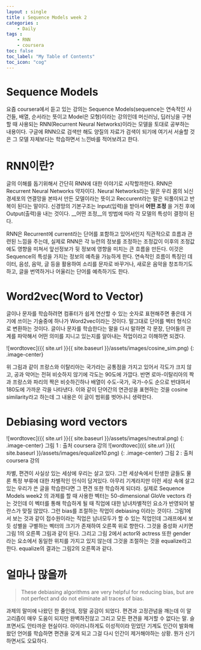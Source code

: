 ```yaml
---
layout : single
title : Sequence Models week 2
categories : 
    - Daily
tags : 
    - RNN
    - coursera
toc: false
toc_label: "My Table of Contents"
toc_icon: "cog"
---
```


# Sequence Models
요즘 coursera에서 듣고 있는 강의는 Sequence Models(sequence는 연속적인 사건들, 배열, 순서라는 뜻이고 Model은 모형)이라는 강의인데 머신러닝, 딥러닝을 구현할 때 사용되는 RNN(Recurrent Neural Networks)이라는 모델을 토대로 공부하는 내용이다. 구글에 RNN으로 검색만 해도 양질의 자료가 검색이 되기에 여기서 서술할 것은 그 모델 자체보다는 학습하면서 느낀바를 적어보려고 한다.
  
# RNN이란?
글의 이해를 돕기위해서 간단히 RNN에 대한 이야기로 시작할까한다. RNN은 Recurrent Neural Networks 약자이다. Neural Networks라는 말은 우리 몸의 뇌신경세포의 연결망을 본따서 만든 모델이라는 뜻이고 Reccurent라는 말은 되풀이되고 반복이 된다는 말이다. 신경망의 기본구조는 Input(입력)을 받아서 __어떤 조정__ 을 거친 후에 Output(출력)을 내는 것이다. __어떤 조정__의 방법에 따라 각 모델의 특성이 결정이 된다.   
  
RNN은 Recurrent에 current라는 단어를 포함하고 있어서인지 직관적으로 흐름과 관련된 느낌을 주는데, 실제로 RNN은 각 뉴런의 정보를 조정하는 조정값이 이후의 조정값에도 영향을 미쳐서 앞선정보가 뒷 정보에 영향을 미치는 큰 흐름을 만든다. 이것은 Sequence의 특성을 가지는 정보의 예측을 가능하게 한다. 연속적인 흐름이 특징인 데이터, 음성, 음악, 글 등을 활용하여 소리를 문자로 바꾸거나, 새로운 음악을 창조하기도 하고, 글을 번역하거나 어울리는 단어를 예측하기도 한다. 

# Word2vec(Word to Vector)
글이나 문자를 학습하려면 컴퓨터가 쉽게 연산할 수 있는 숫자로 표현해주면 좋은데 거기에 쓰이는 기술중에 하나가 Word2vec이라는 것이다. 말그대로 단어를 벡터 형식으로 변환하는 것이다. 글이나 문자를 학습한다는 말을 다시 말하면 각 문장, 단어들의 관계를 파악해서 어떤 의미를 지니고 있는지를 알아내는 작업이라고 이해하면 되겠다.

![wordtovec]({{ site.url }}{{ site.baseurl }}/assets/images/cosine_sim.png)
{: .image-center}

위 그림과 같이 프랑스와 이탈리아는 국가라는 공통점을 가지고 있어서 각도가 크지 않고, 공과 악어는 전혀 비슷하지 않기에 각도는 90도에 가깝다. 반면 로마-이탈리아의 짝과 프랑스와 파리의 짝은 비슷하긴하나 배열이 수도-국가, 국가-수도 순으로 반대여서 180도에 가까운 각을 나타낸다. 이와 같이 단어간의 연관성을 표현하는 것을 cosine similarity라고 하는데 그 내용은 이 글이 범위를 벗어나니 생략한다.

# Debiasing word vectors

![wordtovec]({{ site.url }}{{ site.baseurl }}/assets/images/neutral.png)
{: .image-center}
그림 1 : 출처 coursera 강의
![wordtovec]({{ site.url }}{{ site.baseurl }}/assets/images/equalize10.png)
{: .image-center}
그림 2 : 출처 coursera 강의
  
차별, 편견이 사실상 있는 세상에 우리는 살고 있다. 그런 세상속에서 탄생한 글들도 물론 특정 부류에 대한 차별적인 인식이 담겨있다. 아무리 기계라지만 이런 세상 속에 살고 있는 우리가 쓴 글을 학습한다면 그 편견 또한 학습하게 되더라. 실제로 Sequence Models week2 의 과제를 할 때 사용한 벡터는  50-dimensional GloVe vectors 라는 것인데 이 벡터를 통해 학습하게 될 때 직업에 대한 남녀차별적인 요소가 반영되어 발란스가 맞질 않았다. 그런 bias를 조절하는 작업이 debiasing 이라는 것이다. 그림1에서 보는 것과 같이 접수원이라는 직업은 남녀모두가 할 수 있는 직업인데 그래프에서 보듯 성별을 구별하는 벡터의 크기가 존재하여 오른쪽 위로 향한다. 그것을 중성화 시키면 그림 1의 오른쪽 그림과 같이 된다. 그리고 그림 2에서 actor와 actress 또한 gender라는 요소에서 동일한 위치를 가지고 있지 않는데 그것을 조절하는 것을 equalize라고 한다. equalize의 결과는 그림2의 오른쪽과 같다.

# 얼마나 많을까

>These debiasing algorithms are very helpful for reducing bias, but are not perfect and do not eliminate all traces of bias.

과제의 말미에 나왔던 한 줄인데, 정말 공감이 되었다. 편견과 고정관념을 깨는데 이 알고리즘이 매우 도움이 되지만 완벽하진않고 그리고 모든 편견을 제거할 수 없다는 말. 슬프면서도 안타까운 현실이다. 아이러니하게도 이성적이라 믿었던 기계도 인간이 발화해왔던 언어를 학습하면 편견을 갖게 되고 그걸 다시 인간이 제거해야하는 상황. 뭔가 신기하면서도 오묘하다. 